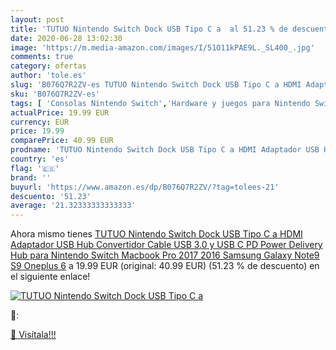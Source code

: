 ```yaml
---
layout: post
title: 'TUTUO Nintendo Switch Dock USB Tipo C a  al 51.23 % de descuento'
date: 2020-06-28 13:02:30
image: 'https://m.media-amazon.com/images/I/51O11kPAE9L._SL400_.jpg'
comments: true
category: ofertas
author: 'tole.es'
slug: 'B076Q7R2ZV-es TUTUO Nintendo Switch Dock USB Tipo C a HDMI Adaptador USB...'
sku: 'B076Q7R2ZV-es'
tags: [ 'Consolas Nintendo Switch','Hardware y juegos para Nintendo Switch','Hogar y cocina','Muebles de TV y multimedia','Muebles de hogar','Sillas Gaming','Videojuegos','nintendo', ]
actualPrice: 19.99 EUR
currency: EUR
price: 19.99
comparePrice: 40.99 EUR
prodname: 'TUTUO Nintendo Switch Dock USB Tipo C a HDMI Adaptador USB Hub Convertidor Cable USB 3.0 y USB C PD  Power Delivery  Hub para Nintendo Switch  Macbook Pro 2017 2016  Samsung Galaxy Note9 S9  Oneplus 6'
country: 'es'
flag: '🇪🇸'
brand: ''
buyurl: 'https://www.amazon.es/dp/B076Q7R2ZV/?tag=tolees-21'
descuento: '51.23'
average: '21.32333333333333'
---
```


Ahora mismo tienes [TUTUO Nintendo Switch Dock USB Tipo C a HDMI Adaptador USB Hub Convertidor Cable USB 3.0 y USB C PD  Power Delivery  Hub para Nintendo Switch  Macbook Pro 2017 2016  Samsung Galaxy Note9 S9  Oneplus 6](https://www.amazon.es/dp/B076Q7R2ZV/?tag=tolees-21) a 19.99 EUR (original: 40.99 EUR) (51.23 %  de descuento) en el siguiente enlace!

[![TUTUO Nintendo Switch Dock USB Tipo C a ](https://m.media-amazon.com/images/I/51O11kPAE9L._SL400_.jpg)](https://www.amazon.es/dp/B076Q7R2ZV/?tag=tolees-21)

🔎:


[🛒 Visítala!!!](https://www.amazon.es/dp/B076Q7R2ZV/?tag=tolees-21)
